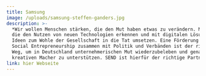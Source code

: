 ```yaml
---
title: Samsung
image: /uploads/samsung-steffen-ganders.jpg
description: >-
  *Wir wollen Menschen stärken, die den Mut haben etwas zu verändern. Menschen,
  die den Nutzen von neuen Technologien erkennen und mit digitalen Lösungen ihre
  Ideen zum Wohle der Gesellschaft in die Tat umsetzen. Eine Förderung von
  Social Entrepreneurship zusammen mit Politik und Verbänden ist der richtige
  Weg, um in Deutschland unternehmerischen Mut wiederzubeleben und genau diese
  kreativen Macher zu unterstützen. SEND ist hierfür der richtige Partner .* - Steffen Ganders
link: hier Webseite
---
```

